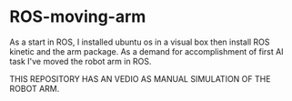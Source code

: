 # ROS-moving-arm
As a start in ROS, I installed ubuntu os in a visual box then install ROS kinetic and the arm package.
As a demand for accomplishment of first AI task I've moved the robot arm in ROS.

THIS REPOSITORY HAS AN VEDIO AS MANUAL SIMULATION OF THE ROBOT ARM.
